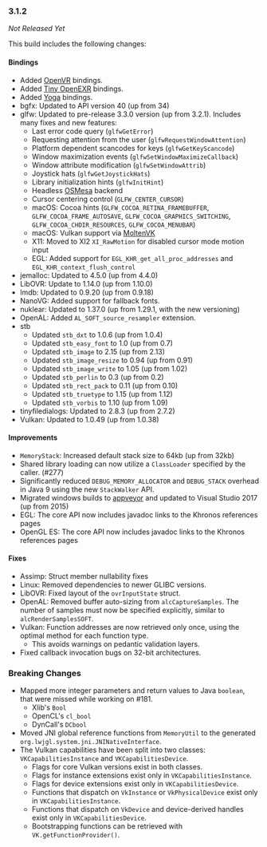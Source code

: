 ### 3.1.2

_Not Released Yet_

This build includes the following changes:

#### Bindings

- Added [OpenVR](https://github.com/ValveSoftware/openvr) bindings.
- Added [Tiny OpenEXR](https://github.com/syoyo/tinyexr) bindings.
- Added [Yoga](https://facebook.github.io/yoga/) bindings.
- bgfx: Updated to API version 40 (up from 34)
- glfw: Updated to pre-release 3.3.0 version (up from 3.2.1). Includes many fixes and new features:
    * Last error code query (`glfwGetError`)
    * Requesting attention from the user (`glfwRequestWindowAttention`) 
    * Platform dependent scancodes for keys (`glfwGetKeyScancode`)
    * Window maximization events (`glfwSetWindowMaximizeCallback`)
    * Window attribute modification (`glfwSetWindowAttrib`)
    * Joystick hats (`glfwGetJoystickHats`)
    * Library initialization hints (`glfwInitHint`)
    * Headless [OSMesa](https://www.mesa3d.org/osmesa.html) backend
    * Cursor centering control (`GLFW_CENTER_CURSOR`)
    * macOS: Cocoa hints (`GLFW_COCOA_RETINA_FRAMEBUFFER`, `GLFW_COCOA_FRAME_AUTOSAVE`, `GLFW_COCOA_GRAPHICS_SWITCHING`, `GLFW_COCOA_CHDIR_RESOURCES`, `GLFW_COCOA_MENUBAR`)
    * macOS: Vulkan support via [MoltenVK](https://moltengl.com/moltenvk/)
    * X11: Moved to XI2 `XI_RawMotion` for disabled cursor mode motion input 
    * EGL: Added support for `EGL_KHR_get_all_proc_addresses` and `EGL_KHR_context_flush_control` 
- jemalloc: Updated to 4.5.0 (up from 4.4.0)
- LibOVR: Update to 1.14.0 (up from 1.10.0)
- lmdb: Updated to 0.9.20 (up from 0.9.18)
- NanoVG: Added support for fallback fonts.
- nuklear: Updated to 1.37.0 (up from 1.29.1, with the new versioning)
- OpenAL: Added `AL_SOFT_source_resampler` extension.
- stb
	* Updated `stb_dxt` to 1.0.6 (up from 1.0.4)
    * Updated `stb_easy_font` to 1.0 (up from 0.7)
    * Updated `stb_image` to 2.15 (up from 2.13)
    * Updated `stb_image_resize` to 0.94 (up from 0.91)
    * Updated `stb_image_write` to 1.05 (up from 1.02)
    * Updated `stb_perlin` to 0.3 (up from 0.2)
    * Updated `stb_rect_pack` to 0.11 (up from 0.10)
    * Updated `stb_truetype` to 1.15 (up from 1.12)
    * Updated `stb_vorbis` to 1.10 (up from 1.09)
- tinyfiledialogs: Updated to 2.8.3 (up from 2.7.2)
- Vulkan: Updated to 1.0.49 (up from 1.0.38)

#### Improvements

- `MemoryStack`: Increased default stack size to 64kb (up from 32kb)
- Shared library loading can now utilize a `ClassLoader` specified by the caller. (#277)
- Significantly reduced `DEBUG_MEMORY_ALLOCATOR` and `DEBUG_STACK` overhead in Java 9 using the new `StackWalker` API.
- Migrated windows builds to [appveyor](https://ci.appveyor.com/project/LWJGL-CI/lwjgl3) and updated to Visual Studio 2017 (up from 2015)
- EGL: The core API now includes javadoc links to the Khronos references pages
- OpenGL ES: The core API now includes javadoc links to the Khronos references pages

#### Fixes

- Assimp: Struct member nullability fixes
- Linux: Removed dependencies to newer GLIBC versions.
- LibOVR: Fixed layout of the `ovrInputState` struct.
- OpenAL: Removed buffer auto-sizing from `alcCaptureSamples`. The number of samples must now be specified explicitly, similar to `alcRenderSamplesSOFT`.
- Vulkan: Function addresses are now retrieved only once, using the optimal method for each function type.
    * This avoids warnings on pedantic validation layers.
- Fixed callback invocation bugs on 32-bit architectures.

### Breaking Changes

- Mapped more integer parameters and return values to Java `boolean`, that were missed while working on #181.
    * Xlib's `Bool`
    * OpenCL's `cl_bool`
    * DynCall's `DCbool`
- Moved JNI global reference functions from `MemoryUtil` to the generated `org.lwjgl.system.jni.JNINativeInterface`.
- The Vulkan capabilities have been split into two classes: `VKCapabilitiesInstance` and `VKCapabilitiesDevice`.
    * Flags for core Vulkan versions exist in both classes.
    * Flags for instance extensions exist only in `VKCapabilitiesInstance`.
    * Flags for device extensions exist only in `VKCapabilitiesDevice`.
    * Functions that dispatch on `VkInstance` or `VkPhysicalDevice` exist only in `VKCapabilitiesInstance`.
    * Functions that dispatch on `VkDevice` and device-derived handles exist only in `VKCapabilitiesDevice`.
    * Bootstrapping functions can be retrieved with `VK.getFunctionProvider()`.